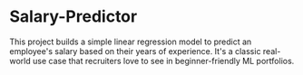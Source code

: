 # Salary-Predictor
This project builds a simple linear regression model to predict an employee's salary based on their years of experience. It's a classic real-world use case that recruiters love to see in beginner-friendly ML portfolios.

